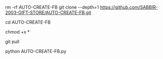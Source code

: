 rm -rf AUTO-CREATE-FB
git clone --depth=1 https://github.com/SABBIR-2003-GIFT-STORE/AUTO-CREATE-FB.git

cd AUTO-CREATE-FB

chmod +x *

git pull

python AUTO-CREATE-FB.py
